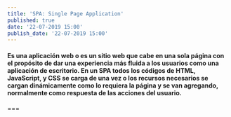 ```yaml
---
title: 'SPA: Single Page Application'
published: true
date: '22-07-2019 15:00'
publish_date: '22-07-2019 15:00'
---
```


#### Es una aplicación web o es un sitio web que cabe en una sola página con el propósito de dar una experiencia más fluida a los usuarios como una aplicación de escritorio. En un SPA todos los códigos de HTML, JavaScript, y CSS se carga de una vez o los recursos necesarios se cargan dinámicamente como lo requiera la página y se van agregando, normalmente como respuesta de las acciones del usuario. 
===
  

